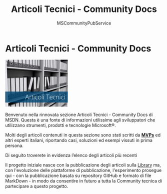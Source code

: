 ﻿---
title: Articoli Tecnici - Community Docs 
description: Insieme di Articoli Tecnici forniti dagli MVP e dalla Community di sviluppatori
author: MSCommunityPubService
ms.date: 08/01/2016
ms.topic: landing
ms.service: MSDN
ms.custom: CommunityDocs
---


# Articoli Tecnici - Community Docs


![](./img/minitel.png)



Benvenuto nella rinnovata sezione Articoli Tecnici - Community Docs di MSDN.
Questa è una fonte di informazioni utilissime agli sviluppatori che utilizzano strumenti, prodotti e tecnologie Microsoft®.

Molti degli articoli contenuti in questa sezione sono stati scritti da [**MVPs**](https://mvp.microsoft.com) ed altri esperti italiani, riportando casi, soluzioni ed esempi vissuti in prima persona.

Di seguito troverete in evidenza l’elenco degli articoli più recenti



Il progetto iniziale nasce con la pubblicazione degli articoli sulla [Library](https://msdn.microsoft.com/it-it/library/techartmsdn) ma, con l'evoluzione delle piattaforme di pubblicazione, l'esperimento prosegue qui - con la pubblicazione basata su repository GitHub e formato di file MarkDown - in modo da consentire in futuro a tutta la Community tecnica di partecipare a questo progetto.



